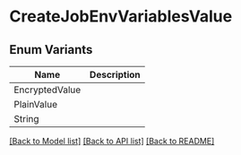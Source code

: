 # CreateJobEnvVariablesValue

## Enum Variants

| Name | Description |
|---- | -----|
| EncryptedValue |  |
| PlainValue |  |
| String |  |

[[Back to Model list]](../README.md#documentation-for-models) [[Back to API list]](../README.md#documentation-for-api-endpoints) [[Back to README]](../README.md)


